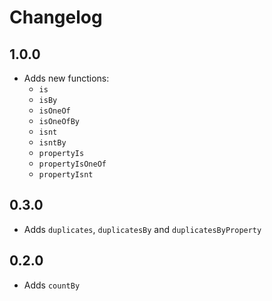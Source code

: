 # Changelog

## 1.0.0

- Adds new functions:
  - `is`
  - `isBy`
  - `isOneOf`
  - `isOneOfBy`
  - `isnt`
  - `isntBy`
  - `propertyIs`
  - `propertyIsOneOf`
  - `propertyIsnt`

## 0.3.0

- Adds `duplicates`, `duplicatesBy` and `duplicatesByProperty`

## 0.2.0

- Adds `countBy`
